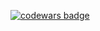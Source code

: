[![codewars badge](https://www.codewars.com/users/azimut/badges/large)](https://www.codewars.com/users/azimut)
